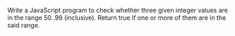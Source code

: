 Write a JavaScript program to check whether three given integer values are in the range 50..99 (inclusive). Return true if one or more of them are in the said range.